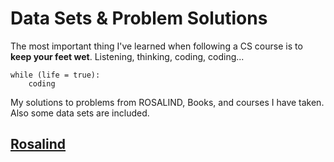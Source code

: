 # Data Sets & Problem Solutions

The most important thing I've learned when following a CS course is to **keep your feet wet**.
Listening, thinking, coding, coding...
```
while (life = true):
    coding
```

My solutions to problems from ROSALIND, Books, and courses I have taken. Also some data sets are included.
## [Rosalind](http://rosalind.info/problems/locations/)
